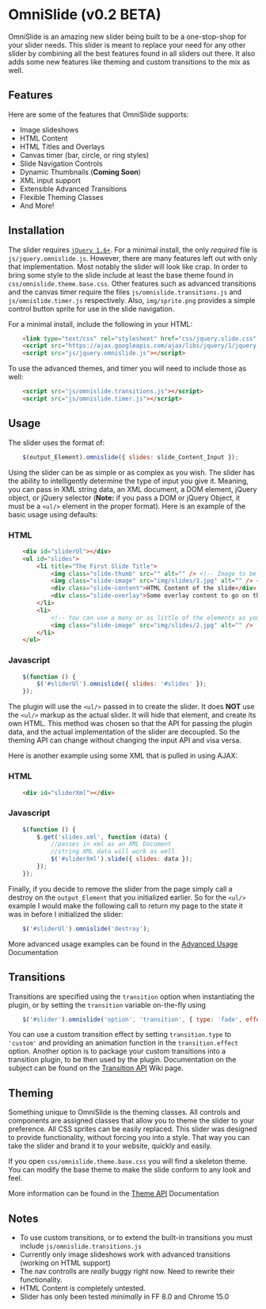OmniSlide (v0.2 BETA)
=============
OmniSlide is an amazing new slider being built to be a one-stop-shop for your slider needs. 
This slider is meant to replace your need for any other slider by combining all the best
features found in all sliders out there. It also adds some new features like theming and
custom transitions to the mix as well.

Features
--------

Here are some of the features that OmniSlide supports:

* Image slideshows
* HTML Content
* HTML Titles and Overlays
* Canvas timer (bar, circle, or ring styles)
* Slide Navigation Controls
* Dynamic Thumbnails (__Coming Soon__)
* XML input support
* Extensible Advanced Transitions
* Flexible Theming Classes
* And More!

Installation
------------

The slider requires [`jQuery 1.6+`](http://jquery.com/). For a minimal install, the only *required* file is
`js/jquery.omnislide.js`. However, there are many features left out with only that implementation. Most notably
the slider will look like crap. In order to bring some style to the slide include at least the base theme found
in `css/omnislide.theme.base.css`. Other features such as advanced transitions and the canvas timer require the
files `js/omnislide.transitions.js` and `js/omnislide.timer.js` respectively. Also, `img/sprite.png` provides a 
simple control button sprite for use in the slide navigation.

For a minimal install, include the following in your HTML:

~~~~~ html
	<link type="text/css" rel="stylesheet" href="css/jquery.slide.css" />
    <script src="https://ajax.googleapis.com/ajax/libs/jquery/1/jquery.min.js"></script>
	<script src="js/jquery.omnislide.js"></script>
~~~~~

To use the advanced themes, and timer you will need to include those as well:

~~~~~ html
	<script src="js/omnislide.transitions.js"></script>
	<script src="js/omnislide.timer.js"></script>
~~~~~

Usage
-----

The slider uses the format of:

~~~~~ javascript
	$(output_Element).omnislide({ slides: slide_Content_Input });
~~~~~

Using the slider can be as simple or as complex as you wish. The slider has the ability to intelligently
determine the type of input you give it. Meaning, you can pass in XML string data, an XML document, 
a DOM element, jQuery object, or jQuery selector (__Note:__ if you pass a DOM or jQuery Object, it must be
a `<ul/>` element in the proper format). Here is an example of the basic usage using defaults:

### HTML

~~~~~ html
	<div id="sliderUl"></div>
    <ul id="slides">
        <li title="The First Slide Title">
            <img class="slide-thumb" src="" alt="" /> <!-- Image to be used as slide thumbnail -->
            <img class="slide-image" src="img/slides/1.jpg" alt="" /> <!-- Image to be used as the slide image -->
            <div class="slide-content">HTML Content of the slide</div>
            <div class="slide-overlay">Some overlay content to go on the first slide</div>
        </li>
        <li>
			<!-- You can use a many or as little of the elements as you want -->
            <img class="slide-image" src="img/slides/2.jpg" alt="" />
        </li>
	</ul>
~~~~~

### Javascript

~~~~~ javascript
	$(function () {
		$('#sliderUl').omnislide({ slides: '#slides' });
	});
~~~~~

The plugin will use the `<ul/>` passed in to create the slider. It does __NOT__ use the `<ul/>` markup
as the actual slider. It will hide that element, and create its own HTML. This method was chosen so that
the API for passing the plugin data, and the actual implementation of the slider are decoupled. So the
theming API can change without changing the input API and visa versa.

Here is another example using some XML that is pulled in using AJAX:

### HTML

~~~~~ html
	<div id="sliderXml"></div>
~~~~~

### Javascript

~~~~~ javascript
	$(function () {
		$.get('slides.xml', function (data) {
			//passes in xml as an XML Document
			//string XML data will work as well
            $('#sliderXml').slide({ slides: data });
        });
	});
~~~~~

Finally, if you decide to remove the slider from the page simply call a destroy on the `output_Element`
that you initialized earlier. So for the `<ul/>` example I would make the following call to return my
page to the state it was in before I initialized the slider:

~~~~~ javascript
	$('#sliderUl').omnislide('destroy');
~~~~~~

More advanced usage examples can be found in the 
[Advanced Usage](https://github.com/englercj/OmniSlide/wiki/Advanced-Usage) Documentation

Transitions
-----------

Transitions are specified using the `transition` option when instantiating the plugin, or by setting
the `transition` variable on-the-fly using 

~~~~~ javascript
	$('#slider').omnislide('option', 'transition', { type: 'fade', effect: 'full' });
~~~~~~

You can use a custom transition effect by setting `transition.type` to `'custom'` and providing an
animation function in the `transition.effect` option. Another option is to package your custom transitions
into a transition plugin, to be then used by the plugin. Documentation on the subject can be found on the
[Transition API](https://github.com/englercj/OmniSlide/wiki/Transition-API) Wiki page.

Theming
-------

Something unique to OmniSlide is the theming classes. All controls and components are assigned 
classes that allow you to theme the slider to your preference. All CSS sprites can be easily replaced.
This slider was designed to provide functionality, without forcing you into a style. That way you
can take the slider and brand it to your website, quickly and easily.

If you open `css/omnislide.theme.base.css` you will find a skeleton theme. You can modify the base 
theme to make the slide conform to any look and feel.

More information can be found in the [Theme API](https://github.com/englercj/OmniSlide/wiki/Theme-API) Documentation

Notes
-----

* To use custom transitions, or to extend the built-in transitions you must include `js/omnislide.transitions.js`
* Currently only image slideshows work with advanced transitions (working on HTML support)
* The nav controlls are _really_ buggy right now. Need to rewrite their functionality.
* HTML Content is completely untested.
* Slider has only been tested _minimally_ in FF 8.0 and Chrome 15.0